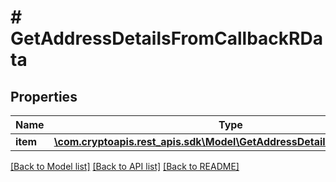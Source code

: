 # # GetAddressDetailsFromCallbackRData

## Properties

Name | Type | Description | Notes
------------ | ------------- | ------------- | -------------
**item** | [**\com.cryptoapis.rest_apis.sdk\Model\GetAddressDetailsFromCallbackRI**](GetAddressDetailsFromCallbackRI.md) |  |

[[Back to Model list]](../../README.md#models) [[Back to API list]](../../README.md#endpoints) [[Back to README]](../../README.md)

